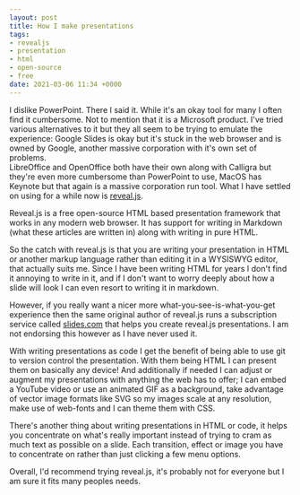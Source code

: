 ```yaml
---
layout: post
title: How I make presentations
tags:
- revealjs
- presentation
- html
- open-source
- free
date: 2021-03-06 11:34 +0000
---
```

I dislike PowerPoint. There I said it. While it's an okay tool for many I often
find it cumbersome. Not to mention that it is a Microsoft product. I've tried
various alternatives to it but they all seem to be trying to emulate the
experience: Google Slides is okay but it's stuck in the web browser and is owned
by Google, another massive corporation with it's own set of problems.  
LibreOffice and OpenOffice both have their own along with Calligra but they're
even more cumbersome than PowerPoint to use, MacOS has Keynote but that again
is a massive corporation run tool. What I have settled on using for a while now
is [reveal.js](https://revealjs.com).

Reveal.js is a free open-source HTML based presentation framework that works in
any modern web browser. It has support for writing in Markdown (what these
articles are written in) along with writing in pure HTML.

So the catch with reveal.js is that you are writing your presentation in HTML
or another markup language rather than editing it in a WYSISWYG editor, that
actually suits me. Since I have been writing HTML for years I don't find it
annoying to write in it, and if I don't want to worry deeply about how a slide
will look I can even resort to writing it in markdown.

However, if you really want a nicer more what-you-see-is-what-you-get experience
then the same original author of reveal.js runs a subscription service called
[slides.com](https://slides.com) that helps you create reveal.js presentations.
I am not endorsing this however as I have never used it.

With writing presentations as code I get the benefit of being able to use git
to version control the presentation. With them being HTML I can present them on
basically any device! And additionally if needed I can adjust or augment my
presentations with anything the web has to offer; I can embed a YouTube video or
use an animated GIF as a background, take advantage of vector image formats like
SVG so my images scale at any resolution, make use of web-fonts and I can theme
them with CSS.

There's another thing about writing presentations in HTML or code, it helps you
concentrate on what's really important instead of trying to cram as much text
as possible on a slide. Each transition, effect or image you have to
concentrate on rather than just clicking a few menu options.

Overall, I'd recommend trying reveal.js, it's probably not for everyone but I
am sure it fits many peoples needs.
